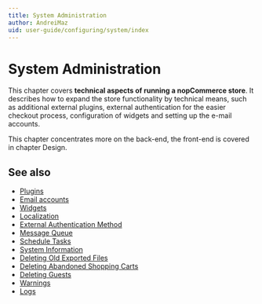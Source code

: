 ```yaml
---
title: System Administration
author: AndreiMaz
uid: user-guide/configuring/system/index
---
```

# System Administration

This chapter covers **technical aspects of running a nopCommerce store**. It describes how to expand the store functionality by technical means, such as additional external plugins, external authentication for the easier checkout process, configuration of widgets and setting up the e-mail accounts.  

This chapter concentrates more on the back-end, the front-end is covered in chapter Design.

## See also

* [Plugins](xref:en-US/user-guide/configuring/system/plugins)
* [Email accounts](xref:en-US/user-guide/configuring/system/email-accounts)
* [Widgets](xref:en-US/user-guide/configuring/system/widgets/index)
* [Localization](xref:en-US/user-guide/configuring/system/localization)
* [External Authentication Method](xref:en-US/user-guide/configuring/system/external-authentication-method/index)
* [Message Queue](xref:en-US/user-guide/configuring/system/message-queue)
* [Schedule Tasks](xref:en-US/user-guide/configuring/system/schedule-tasks)
* [System Information](xref:en-US/user-guide/configuring/system/system-information)
* [Deleting Old Exported Files](xref:en-US/user-guide/configuring/system/deleting-old-exported-files)
* [Deleting Abandoned Shopping Carts](xref:en-US/user-guide/configuring/system/deleting-abandoned-shopping-carts)
* [Deleting Guests](xref:en-US/user-guide/configuring/system/deleting-guests)
* [Warnings](xref:en-US/user-guide/configuring/system/warnings)
* [Logs](xref:en-US/user-guide/configuring/system/log)
